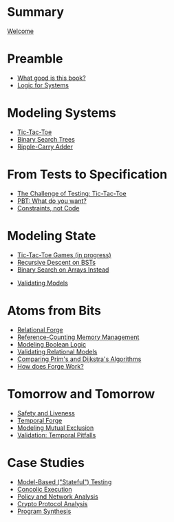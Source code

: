 <!-- This will be ignored by the mdbook parser -->
<!-- # Logic for Systems: Lightweight Formal Methods for the Practical Engineer -->
# Summary 

[Welcome](./welcome.md)

<!-- "prefix chapters"; cannot be nested -->
# Preamble
- [What good is this book?](./chapters/manifesto/job.md) <!-- *** GOAL: ARTCULATE ADDED POINTS -->
- [Logic for Systems](./chapters/manifesto/manifesto.md)




<!-- # What do tic-tac-toe, binary trees, and operating systems have in common? -->
<!-- STATIC INSTANCES; NO TRANSITIONS YET -->
# Modeling Systems
- [Tic-Tac-Toe](./chapters/ttt/ttt.md)
- [Binary Search Trees](./chapters/bst/bst.md)      <!-- *** GOAL: UNTANGLE (+ add pictures) -->
- [Ripple-Carry Adder](./chapters/adder/rca.md)     <!-- *** GOAL: OUTLINE -->

<!-- Lab follow-up: TTT part 2 -->



# From Tests to Specification
- [The Challenge of Testing: Tic-Tac-Toe]()
- [PBT: What do you want?]()
- [Constraints, not Code]()
<!-- - The challenge of testing
  - Python: tic-tac-toe. Let's test our TTT program.
    - What does it mean to test such a program?
    - Fuzzing (doesn't crash mid-game)
    - Is there only one "best" move? No. Relational problems.
    - Property-based testing (generator vs. is-valid) -->





<!--
- From tests to specification 
    - our is-valid looks really similar to Froglet predicate
    - our generator looks really similar to a different Froglet predicate
    - algorithms differ, specification is forever (random search vs bounded-exhaustive search vs proof vs…) -->

<!-- - Constraints, not code
  - "All models are wrong, but some models are useful"
    - Data modeling
    - statistical modeling
    - formal modeling
      - satisfiability and unsatisfiability

-->

# Modeling State
- [Tic-Tac-Toe Games (in progress)](./chapters/ttt/ttt_games.md)
    <!-- - Froglet: Tic-tac-toe traces model
        - moving from transitions to traces, both have their strengths -->
- [Recursive Descent on BSTs]()
- [Binary Search on Arrays Instead]()
<!-- correspondence??? -->


   <!-- - Froglet: binary search on array model
        - Preservation of invariant
        - Preservation fails: binary search is broken (if the array is too big – see Bloch’s post)
        - Enrichment of invariant -->

   <!-- - Froglet: Sudoku model
        - solver
        - puzzle generation -->

   - [Validating Models]() 
        <!-- - can we trust the model?
        - vacuity, other pitfalls in verification -->

# Atoms from Bits
- [Relational Forge]()
- [Reference-Counting Memory Management]()
- [Modeling Boolean Logic]()
- [Validating Relational Models]()
- [Comparing Prim's and Dijkstra's Algorithms]()
- [How does Forge Work?]()

<!-- ## Atoms from bits (Relational Forge)
 
  - Relations in Forge (cities, objects/heap, course requirements, ACL synthesis)
	- Lab follow-up: reference-counting GC

  - Relational: Boolean logic (modeled)

  - Relational: Prim’s algorithm (modeled, validation)
  - Prim's vs. Dijkstra's (both so alike, but so different)

  - Validation (part 2)
     - domain vs. system, “optional” predicates, combinations and consistency

  - Correspondence between models, abstraction functions
  - Tying it all together: how does Forge work?
 -->

# Tomorrow and Tomorrow
- [Safety and Liveness]()
- [Temporal Forge]()
- [Modeling Mutual Exclusion]()
- [Validation: Temporal Pitfalls]()

<!--  
## Tomorrow and Tomorrow and Tomorrow (Temporal Forge)

  - Relational: Mutual exclusion: "Lock 1" from 1760 (raising flags)
      - Back to induction: mutual-exclusion preserved
      - But non-starvation is more subtle, calls for more language power!

  - Temporal: basic model (counter, lights puzzle) LTL, liveness, and lassos
      - eventually, always, next state
      - until
      - past-time operators

  - Temporal: Lock1: Deadlock vs. Livelock
      - Modeling "Oops" for Lock1

  - Temporal: "Lock 2" from 1760 (polite processes)
      - Modeling "Oops" for Lock2: The importance of a good domain model

  - Temporal: Peterson's lock (combining Lock1 + Lock2)
      - Fairness: precondition or property?

  - Validation (part 3): temporal pitfalls
  -->

# Case Studies
- [Model-Based ("Stateful") Testing]()
- [Concolic Execution]()
- [Policy and Network Analysis]()
- [Crypto Protocol Analysis]()
- [Program Synthesis]()

<!-- ## Case Studies: Applications and Demos

  - Policy / firewall analysis, control
    - Reading: Zelkova, Azure
    - Demo: ABAC language

  - Crypto
    - Reading: CPSA, ProVerif, (+ the one with pictures we cited)
    - Demo: Needham-Schr. Language

  - Synthesis
    - Reading: SSA bit-vector function synthesis, SyGuS
    - Demo: Resistor / novelty clock language

  - …many more…

  - Model-based testing (“stateful testing”) 
     - Hypothesis
     - (Need a good MBT example to use Forge for test generation. Another DSL input?) -->


  
<!-- ## Forge documentation (living document)

- Docs and book should be combined. -->

<!-- ## Modeling Tips

- Guide to debugging models
  - the evaluator 
  - cores 
- tips and tricks
- modeling pitfalls (a la Jackson) – higher-order quant, bounds, etc.  
 -->




<!-- ## Solvers and algorithms

  - Boolean SAT (DPLL)

  - Propositional Resolution
    - Model (likely can’t model full SAT runs, but can model steps)

  - Tracking learned clauses in SAT

  - SMT: eager vs. lazy, boolean skeletons
  - SMT: example theory solver: integer inequalities

  - CEGIS

  - Decidability, completeness, and incompleteness -->



<!-- ## Exercises

Python:
  - PBT
Froglet:
  - ABAC + Intro Froglet (family trees)
  - Physical keys and locks
  - Curiosity Modeling (hard to put into a textbook, but can frame it)
Relational Forge:
  - Memory management
Temporal Forge:
  - River crossing, correspond. between puzzles
  - Tortoise and Hare algorithm
  - Elevators
Algorithms:
  - SAT + PBT
  - SAT + Resolution + PBT
SMT:
  - Pythagorean triples
  - Kenken
  - Synthesis

-->
